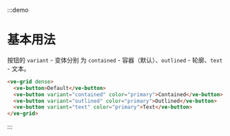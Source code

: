 :::demo

# 基本用法

按钮的 `variant` - 变体分别 为 `contained` - 容器（默认）、`outlined` - 轮廓、`text` - 文本。

```html
<ve-grid dense>
  <ve-button>Default</ve-button>
  <ve-button variant="contained" color="primary">Contained</ve-button>
  <ve-button variant="outlined" color="primary">Outlined</ve-button>
  <ve-button variant="text" color="primary">Text</ve-button>
</ve-grid>
```

:::